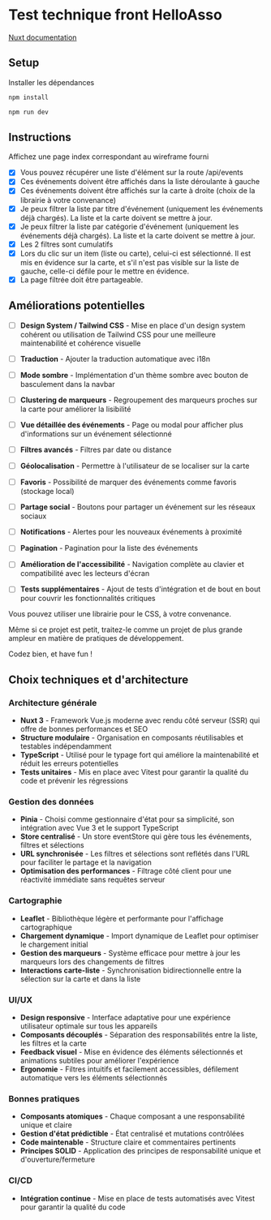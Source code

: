 # Test technique front HelloAsso

[Nuxt documentation](https://nuxt.com/docs/getting-started/introduction)

## Setup

Installer les dépendances

```bash
npm install
```

```bash
npm run dev
```

## Instructions

Affichez une page index correspondant au wireframe fourni

- [x] Vous pouvez récupérer une liste d'élément sur la route /api/events
- [x] Ces événements doivent être affichés dans la liste déroulante à gauche
- [x] Ces événements doivent être affichés sur la carte à droite (choix de la librairie à votre convenance)
- [x] Je peux filtrer la liste par titre d'événement (uniquement les événements déjà chargés). La liste et la carte doivent se mettre à jour.
- [x] Je peux filtrer la liste par catégorie d'événement (uniquement les événements déjà chargés). La liste et la carte doivent se mettre à jour.
- [x] Les 2 filtres sont cumulatifs
- [x] Lors du clic sur un item (liste ou carte), celui-ci est sélectionné. Il est mis en évidence sur la carte, et s'il n'est pas visible sur la liste de gauche, celle-ci défile pour le mettre en évidence.
- [x] La page filtrée doit être partageable.

## Améliorations potentielles

- [ ] **Design System / Tailwind CSS** - Mise en place d'un design system cohérent ou utilisation de Tailwind CSS pour une meilleure maintenabilité et cohérence visuelle
- [ ] **Traduction** - Ajouter la traduction automatique avec i18n
- [ ] **Mode sombre** - Implémentation d'un thème sombre avec bouton de basculement dans la navbar
- [ ] **Clustering de marqueurs** - Regroupement des marqueurs proches sur la carte pour améliorer la lisibilité
- [ ] **Vue détaillée des événements** - Page ou modal pour afficher plus d'informations sur un événement sélectionné
- [ ] **Filtres avancés** - Filtres par date ou distance
- [ ] **Géolocalisation** - Permettre à l'utilisateur de se localiser sur la carte
- [ ] **Favoris** - Possibilité de marquer des événements comme favoris (stockage local)
- [ ] **Partage social** - Boutons pour partager un événement sur les réseaux sociaux
- [ ] **Notifications** - Alertes pour les nouveaux événements à proximité
- [ ] **Pagination** - Pagination pour la liste des événements
- [ ] **Amélioration de l'accessibilité** - Navigation complète au clavier et compatibilité avec les lecteurs d'écran
- [ ] **Tests supplémentaires** - Ajout de tests d'intégration et de bout en bout pour couvrir les fonctionnalités critiques


Vous pouvez utiliser une librairie pour le CSS, à votre convenance.

Même si ce projet est petit, traitez-le comme un projet de plus grande ampleur en matière de pratiques de développement.

Codez bien, et have fun !

## Choix techniques et d'architecture

### Architecture générale
- **Nuxt 3** - Framework Vue.js moderne avec rendu côté serveur (SSR) qui offre de bonnes performances et SEO
- **Structure modulaire** - Organisation en composants réutilisables et testables indépendamment
- **TypeScript** - Utilisé pour le typage fort qui améliore la maintenabilité et réduit les erreurs potentielles
- **Tests unitaires** - Mis en place avec Vitest pour garantir la qualité du code et prévenir les régressions

### Gestion des données
- **Pinia** - Choisi comme gestionnaire d'état pour sa simplicité, son intégration avec Vue 3 et le support TypeScript
- **Store centralisé** - Un store eventStore qui gère tous les événements, filtres et sélections
- **URL synchronisée** - Les filtres et sélections sont reflétés dans l'URL pour faciliter le partage et la navigation
- **Optimisation des performances** - Filtrage côté client pour une réactivité immédiate sans requêtes serveur

### Cartographie
- **Leaflet** - Bibliothèque légère et performante pour l'affichage cartographique
- **Chargement dynamique** - Import dynamique de Leaflet pour optimiser le chargement initial
- **Gestion des marqueurs** - Système efficace pour mettre à jour les marqueurs lors des changements de filtres
- **Interactions carte-liste** - Synchronisation bidirectionnelle entre la sélection sur la carte et dans la liste

### UI/UX
- **Design responsive** - Interface adaptative pour une expérience utilisateur optimale sur tous les appareils
- **Composants découplés** - Séparation des responsabilités entre la liste, les filtres et la carte
- **Feedback visuel** - Mise en évidence des éléments sélectionnés et animations subtiles pour améliorer l'expérience
- **Ergonomie** - Filtres intuitifs et facilement accessibles, défilement automatique vers les éléments sélectionnés

### Bonnes pratiques
- **Composants atomiques** - Chaque composant a une responsabilité unique et claire
- **Gestion d'état prédictible** - État centralisé et mutations contrôlées
- **Code maintenable** - Structure claire et commentaires pertinents
- **Principes SOLID** - Application des principes de responsabilité unique et d'ouverture/fermeture

### CI/CD
- **Intégration continue** - Mise en place de tests automatisés avec Vitest pour garantir la qualité du code